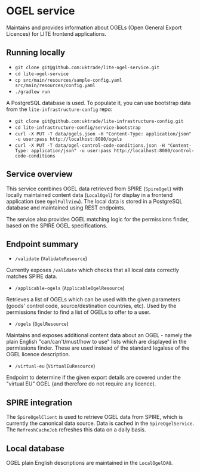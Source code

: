 # OGEL service

Maintains and provides information about OGELs (Open General Export Licences) for LITE frontend applications.

## Running locally

* `git clone git@github.com:uktrade/lite-ogel-service.git`
* `cd lite-ogel-service` 
* `cp src/main/resources/sample-config.yaml src/main/resources/config.yaml`
* `./gradlew run`

A PostgreSQL database is used. To populate it, you can use bootstrap
data from the `lite-infrastructure-config` repo:

* `git clone git@github.com:uktrade/lite-infrastructure-config.git`
* `cd lite-infrastructure-config/service-bootstrap`
* `curl -X PUT -T data/ogels.json -H "Content-Type: application/json" -u user:pass http://localhost:8080/ogels`
* `curl -X PUT -T data/ogel-control-code-conditions.json -H "Content-Type: application/json" -u user:pass http://localhost:8080/control-code-conditions`

## Service overview

This service combines OGEL data retrieved from SPIRE (`SpireOgel`) with locally maintained content data (`LocalOgel`) 
for display in a frontend application (see `OgelFullView`). The local data is stored in a PostgreSQL database and maintained
using REST endpoints.
 
The service also provides OGEL matching logic for the permissions finder, based on the SPIRE OGEL specifications.

## Endpoint summary

* `/validate` (`ValidateResource`)

Currently exposes `/validate` which checks that all local data correctly matches SPIRE data.

* `/applicable-ogels` (`ApplicableOgelResource`)

Retrieves a list of OGELs which can be used with the given parameters (goods' control code, source/destination countries, etc).
Used by the permissions finder to find a list of OGELs to offer to a user.

* `/ogels` (`OgelResource`)

Maintains and exposes additional content data about an OGEL - namely the plain English "can/can't/must/how to use" lists 
which are displayed in the permissions finder. These are used instead of the standard legalese of the OGEL licence description.

* `/virtual-eu` (`VirtualEuResource`)

Endpoint to determine if the given export details are covered under the "virtual EU" OGEL (and therefore do not require any licence).

## SPIRE integration

The `SpireOgelClient` is used to retrieve OGEL data from SPIRE, which is currently the canonical data source. Data is cached
in the `SpireOgelService`. The `RefreshCacheJob` refreshes this data on a daily basis.

## Local database

OGEL plain English descriptions are maintained in the `LocalOgelDAO`.

